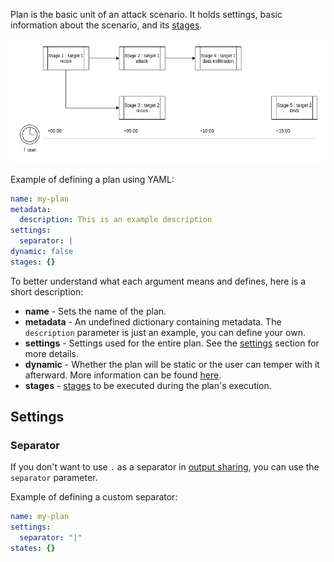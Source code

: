 Plan is the basic unit of an attack scenario. It holds settings, basic information about the scenario, and its [stages](stage.md).

![](../images/design-plan.png)

Example of defining a plan using YAML:
```yaml
name: my-plan
metadata:
  description: This is an example description
settings:
  separator: |
dynamic: false
stages: {}

```

To better understand what each argument means and defines, here is a short description:

- **name** - Sets the name of the plan.
- **metadata** - An undefined dictionary containing metadata. The `description` parameter is just an example, you can define your own.
- **settings** - Settings used for the entire plan. See the [settings](#settings) section for more details.
- **dynamic** - Whether the plan will be static or the user can temper with it afterward. More information can be found [here](../execution-phase/dynamic-execution.md).
- **stages** - [stages](stage.md) to be executed during the plan's execution.

## Settings

### Separator
If you don't want to use `.` as a separator in [output sharing](step.md#output-sharing), you can use the `separator` parameter.

Example of defining a custom separator:
```yaml
name: my-plan
settings:
  separator: "|"
states: {}

```

